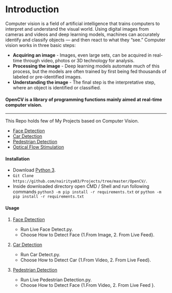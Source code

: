# Introduction  
Computer vision is a field of artificial intelligence that trains computers to interpret and understand the visual world. Using digital images from cameras and videos and deep learning models, machines can accurately identify and classify objects — and then react to what they “see.” 
Computer vision works in three basic steps:
- **Acquiring an image** -  Images, even large sets, can be acquired in real-time through video, photos or 3D technology for analysis.
- **Processing the image** - Deep learning models automate much of this process, but the models are often trained by first being fed thousands of labeled or pre-identified images.
- **Understanding the image** - The final step is the interpretative step, where an object is identified or classified.

#### OpenCV is a library of programming functions mainly aimed at real-time computer vision.
-----------------------------------
This Repo holds few of My Projects based on Computer Vision.

- [Face Detection](https://github.com/nairitya03/Projects/tree/master/OpenCV/Face%20Detection)
- [Car Detection](https://github.com/nairitya03/Projects/tree/master/OpenCV/Car%20Detection)
- [Pedestrian Detection](https://github.com/nairitya03/Projects/tree/master/OpenCV/Pedestrian%20Detection)
- [Optical Flow Stimulation](https://github.com/nairitya03/Projects/tree/master/OpenCV/Optical%20Flow%20Stimulation)

#### Installation

- Download [Python 3](https://python.org/download/).
- ``` Git Clone https://github.com/nairitya03/Projects/tree/master/OpenCV/ ```. 
- Inside downloaded directory open CMD / Shell and run following commands ``` python3 -m pip install -r requirements.txt ``` or ``` python -m pip install -r requirements.txt ```

#### Usage 

1. [Face Detection](https://github.com/nairitya03/Projects/tree/master/OpenCV/Face%20Detection) 
	- Run Live Face Detect.py.
	- Choose How to Detect Face {1.From Image, 2. From Live Feed}.

2. [Car Detection](https://github.com/nairitya03/Projects/tree/master/OpenCV/Car%20Detection)
	- Run Car Detect.py.
	- Choose How to Detect Car {1.From Video, 2. From Live Feed}.

3. [Pedestrian Detection](https://github.com/nairitya03/Projects/tree/master/OpenCV/Pedestrian%20Detection)
	- Run Live Pedestrian Detection.py.
	- Choose How to Detect Face {1.From Video, 2. From Live Feed }.

	
